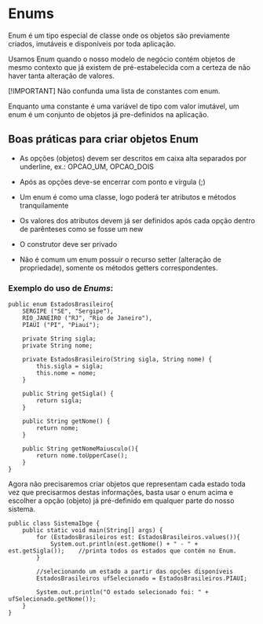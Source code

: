 # Enums

Enum é um tipo especial de classe onde os objetos são previamente criados, imutáveis e disponíveis por toda aplicação.

Usamos Enum quando o nosso modelo de negócio contém objetos de mesmo contexto que já existem de pré-estabelecida com a certeza de não haver tanta alteração de valores.

[!IMPORTANT] Não confunda uma lista de constantes com enum.

Enquanto uma constante é uma variável de tipo com valor imutável, um enum é um conjunto de objetos já pre-definidos na aplicação.

## Boas práticas para criar objetos Enum
- As opções (objetos) devem ser descritos em caixa alta separados por underline, ex.: OPCAO_UM, OPCAO_DOIS

- Após as opções deve-se encerrar com ponto e vírgula (;)

- Um enum é como uma classe, logo poderá ter atributos e métodos tranquilamente

- Os valores dos atributos devem já ser definidos após cada opção dentro de parênteses como se fosse um new

- O construtor deve ser privado

- Não é comum um enum possuir o recurso setter (alteração de propriedade), somente os métodos getters correspondentes.

### Exemplo do uso de _Enums_:

    public enum EstadosBrasileiro{
        SERGIPE ("SE", "Sergipe"),
        RIO_JANEIRO ("RJ", "Rio de Janeiro"),
        PIAUI ("PI", "Piauí");  

        private String sigla;
        private String nome;

        private EstadosBrasileiro(String sigla, String nome) {
            this.sigla = sigla;
            this.nome = nome;
        }

        public String getSigla() {
            return sigla;
        }

        public String getNome() {
            return nome;
        }

        public String getNomeMaiusculo(){
            return nome.toUpperCase();
        }
    }

Agora não precisaremos criar objetos que representam cada estado toda vez que precisarmos destas informações, basta usar o enum acima e escolher a opção (objeto) já pré-definido em qualquer parte do nosso sistema.

    public class SistemaIbge {
        public static void main(String[] args) {
            for (EstadosBrasileiros est: EstadosBrasileiros.values()){
                System.out.println(est.getNome() + " - " + est.getSigla());    //printa todos os estados que contém no Enum.
            }

            //selecionando um estado a partir das opções disponíveis
            EstadosBrasileiros ufSelecionado = EstadosBrasileiros.PIAUI;
            
            System.out.println("O estado selecionado foi: " + ufSelecionado.getNome());
        }
    }